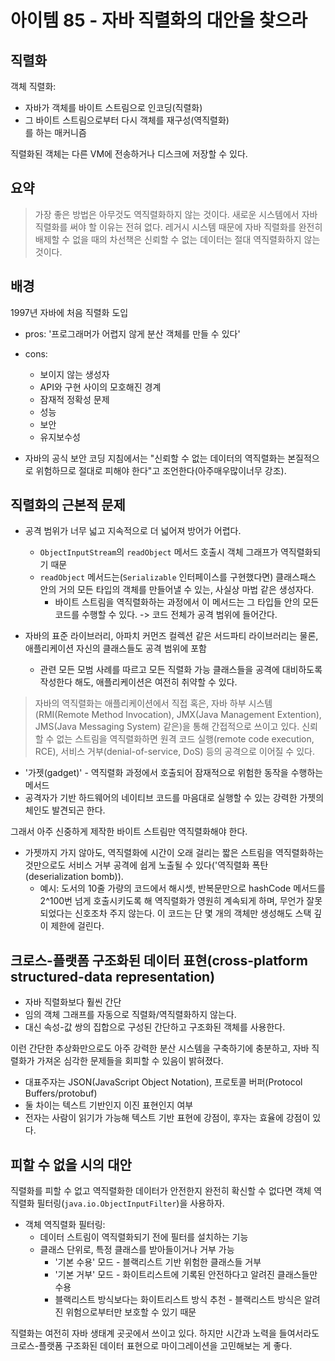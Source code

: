 # 아이템 85 - 자바 직렬화의 대안을 찾으라

## 직렬화

객체 직렬화: 

- 자바가 객체를 바이트 스트림으로 인코딩(직렬화)
- 그 바이트 스트림으로부터 다시 객체를 재구성(역직렬화)  
를 하는 매커니즘

직렬화된 객체는 다른 VM에 전송하거나 디스크에 저장할 수 있다.

## 요약

> 가장 좋은 방법은 아무것도 역직렬화하지 않는 것이다. 새로운 시스템에서 자바 직렬화를 써야 할 이유는 전혀 없다. 레거시 시스템 때문에 자바 직렬화를 완전히 배제할 수 없을 때의 차선책은 신뢰할 수 없는 데이터는 절대 역직렬화하지 않는 것이다.

## 배경

1997년 자바에 처음 직렬화 도입

- pros: '프로그래머가 어렵지 않게 분산 객체를 만들 수 있다'
- cons:
  - 보이지 않는 생성자
  - API와 구현 사이의 모호해진 경계
  - 잠재적 정확성 문제
  - 성능
  - 보안
  - 유지보수성

- 자바의 공식 보안 코딩 지침에서는 "신뢰할 수 없는 데이터의 역직렬화는 본질적으로 위험하므로 절대로 피해야 한다"고 조언한다(아주매우많이너무 강조).

## 직렬화의 근본적 문제

- 공격 범위가 너무 넓고 지속적으로 더 넓어져 방어가 어렵다.
  - `ObjectInputStream`의 `readObject` 메서드 호출시 객체 그래프가 역직렬화되기 때문
  - `readObject` 메서드는(`Serializable` 인터페이스를 구현했다면) 클래스패스 안의 거의 모든 타입의 객체를 만들어낼 수 있는, 사실상 마법 같은 생성자다.
    - 바이트 스트림을 역직렬화하는 과정에서 이 메서드는 그 타입들 안의 모든 코드를 수행할 수 있다. -> 코드 전체가 공격 범위에 들어간다.

- 자바의 표준 라이브러리, 아파치 커먼즈 컬렉션 같은 서드파티 라이브러리는 물론, 애플리케이션 자신의 클래스들도 공격 범위에 포함
  - 관련 모든 모범 사례를 따르고 모든 직렬화 가능 클래스들을 공격에 대비하도록 작성한다 해도, 애플리케이션은 여전히 취약할 수 있다.

> 자바의 역직렬화는 애플리케이션에서 직접 혹은, 자바 하부 시스템(RMI(Remote Method Invocation), JMX(Java Management Extention), JMS(Java Messaging System) 같은)을 통해 간접적으로 쓰이고 있다. 신뢰할 수 없는 스트림을 역직렬화하면 원격 코드 실행(remote code execution, RCE), 서비스 거부(denial-of-service, DoS) 등의 공격으로 이어질 수 있다.

- '가젯(gadget)' - 역직렬화 과정에서 호출되어 잠재적으로 위험한 동작을 수행하는 메서드
- 공격자가 기반 하드웨어의 네이티브 코드를 마음대로 실행할 수 있는 강력한 가젯의 체인도 발견되곤 한다.

그래서 아주 신중하게 제작한 바이트 스트림만 역직렬화해야 한다.

- 가젯까지 가지 않아도, 역직렬화에 시간이 오래 걸리는 짧은 스트림을 역직렬화하는 것만으로도 서비스 거부 공격에 쉽게 노출될 수 있다('역직렬화 폭탄(deserialization bomb)).
  - 예시: 도서의 10줄 가량의 코드에서 해시셋, 반복문만으로 hashCode 메서드를 2^100번 넘게 호출시키도록 해 역직렬화가 영원히 계속되게 하며, 무언가 잘못되었다는 신호조차 주지 않는다. 이 코드는 단 몇 개의 객체만 생성해도 스택 깊이 제한에 걸린다.

## 크로스-플랫폼 구조화된 데이터 표현(cross-platform structured-data representation)

- 자바 직렬화보다 훨씬 간단
- 임의 객체 그래프를 자동으로 직렬화/역직렬화하지 않는다.
- 대신 속성-값 쌍의 집합으로 구성된 간단하고 구조화된 객체를 사용한다.

이런 간단한 추상화만으로도 아주 강력한 분산 시스템을 구축하기에 충분하고, 자바 직렬화가 가져온 심각한 문제들을 회피할 수 있음이 밝혀졌다.

- 대표주자는 JSON(JavaScript Object Notation), 프로토콜 버퍼(Protocol Buffers/protobuf)
- 둘 차이는 텍스트 기반인지 이진 표현인지 여부
- 전자는 사람이 읽기가 가능해 텍스트 기반 표현에 강점이, 후자는 효율에 강점이 있다. 

## 피할 수 없을 시의 대안

직렬화를 피할 수 없고 역직렬화한 데이터가 안전한지 완전히 확신할 수 없다면 객체 역직렬화 필터링(`java.io.ObjectInputFilter`)을 사용하자.

- 객체 역직렬화 필터링:
  - 데이터 스트림이 역직렬화되기 전에 필터를 설치하는 기능
  - 클래스 단위로, 특정 클래스를 받아들이거나 거부 가능
    - '기본 수용' 모드 - 블랙리스트 기반 위험한 클래스들 거부
    - '기본 거부' 모드 - 화이트리스트에 기록된 안전하다고 알려진 클래스들만 수용
    - 블랙리스트 방식보다는 화이트리스트 방식 추천 - 블랙리스트 방식은 알려진 위험으로부터만 보호할 수 있기 때문

직렬화는 여전히 자바 생태계 곳곳에서 쓰이고 있다. 하지만 시간과 노력을 들여서라도 크로스-플랫폼 구조화된 데이터 표현으로 마이그레이션을 고민해보는 게 좋다.



